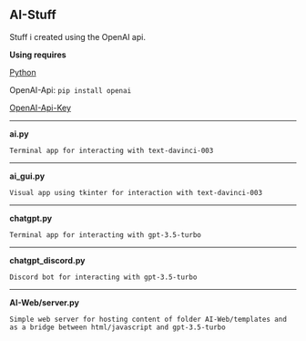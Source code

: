 **AI-Stuff**
---
Stuff i created using the OpenAI api.

**Using requires**

[Python](https://www.python.org/)

OpenAI-Api: ```pip install openai```

[OpenAI-Api-Key](https://platform.openai.com/)

---

**ai.py**

```Terminal app for interacting with text-davinci-003```

---

**ai_gui.py**

```Visual app using tkinter for interaction with text-davinci-003```

---

**chatgpt.py**

```Terminal app for interacting with gpt-3.5-turbo```

---

**chatgpt_discord.py**

```Discord bot for interacting with gpt-3.5-turbo```

---

**AI-Web/server.py**

```Simple web server for hosting content of folder AI-Web/templates and as a bridge between html/javascript and gpt-3.5-turbo```
